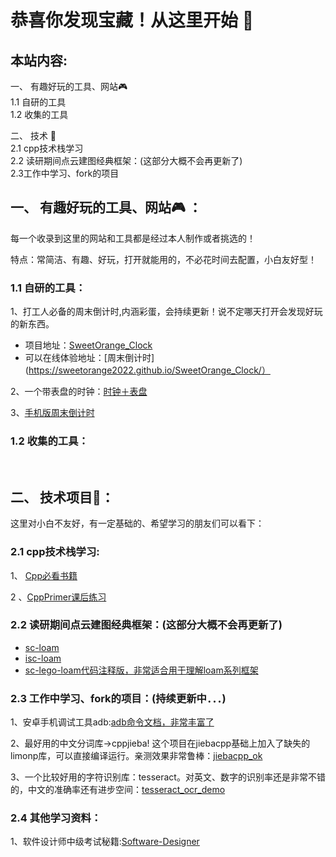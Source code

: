 # 恭喜你发现宝藏！从这里开始 🚀

## 本站内容:
  一、 有趣好玩的工具、网站🎮     
      1.1 自研的工具  
      1.2 收集的工具  

  二、 技术 📡  
      2.1 cpp技术栈学习   
      2.2 读研期间点云建图经典框架：(这部分大概不会再更新了)  
      2.3工作中学习、fork的项目  


## 一、 有趣好玩的工具、网站🎮 ：

每一个收录到这里的网站和工具都是经过本人制作或者挑选的！

特点：常简洁、有趣、好玩，打开就能用的，不必花时间去配置，小白友好型！

### 1.1 自研的工具：

1、打工人必备的周末倒计时,内涵彩蛋，会持续更新！说不定哪天打开会发现好玩的新东西。  
+ 项目地址：[SweetOrange_Clock]( https://github.com/sweetorange2022/SweetOrange_Clock)   
+ 可以在线体验地址：[周末倒计时](https://sweetorange2022.github.io/SweetOrange_Clock/）  
   
2、一个带表盘的时钟：[时钟＋表盘](https://sweetorange2022.github.io/clock/)　　

3、[手机版周末倒计时](https://github.com/sweetorange2022/Phone_Clock)  

### 1.2 收集的工具：


<br>

## 二、 技术项目📡：
  
这里对小白不友好，有一定基础的、希望学习的朋友们可以看下：  

### 2.1 cpp技术栈学习:
1、 [Cpp必看书籍]()  

2 、[CppPrimer课后练习](https://github.com/sweetorange2022/CppPrimer)
    

### 2.2 读研期间点云建图经典框架：(这部分大概不会再更新了)

   + [sc-loam](https://github.com/sweetorange2022/sc-loam)
   + [isc-loam ](https://github.com/sweetorange2022/isc-loam)
   + [sc-lego-loam代码注释版，非常适合用于理解loam系列框架](https://github.com/sweetorange2022/sc-lego-loam)
   
### 2.3 工作中学习、fork的项目：(持续更新中．．．)

1、安卓手机调试工具adb:[adb命令文档，非常丰富了](https://github.com/sweetorange2022/Adb_Cmd)  

2、最好用的中文分词库->cppjieba! 这个项目在jiebacpp基础上加入了缺失的limonp库，可以直接编译运行。亲测效果非常鲁棒：[jiebacpp_ok](https://github.com/sweetorange2022/jiebacpp_ok)

3、一个比较好用的字符识别库：tesseract。对英文、数字的识别率还是非常不错的，中文的准确率还有进步空间：[tesseract_ocr_demo ](https://github.com/sweetorange2022/tesseract_ocr_demo)
    
### 2.4 其他学习资料：

1、软件设计师中级考试秘籍:[Software-Designer](https://github.com/sweetorange2022/Software-Designer)
   
     
